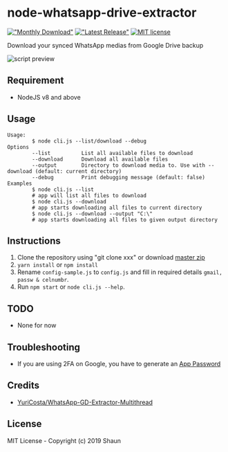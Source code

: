 # node-whatsapp-drive-extractor

[!["Monthly Download"](https://img.shields.io/npm/dm/node-whatsapp-drive-extractor.svg)](https://npmjs.org/package/node-whatsapp-drive-extractor)
[!["Latest Release"](https://img.shields.io/npm/v/node-whatsapp-drive-extractor.svg)](https://github.com/ShaunLWM/node-whatsapp-drive-extractor/releases/latest)
[![MIT license](https://img.shields.io/badge/license-MIT-green.svg)](https://github.com/ShaunLWM/node-whatsapp-drive-extractor/blob/master/LICENSE)

Download your synced WhatsApp medias from Google Drive backup

![script preview](https://i.imgur.com/KTnTeji.png)

## Requirement
- NodeJS v8 and above

## Usage
```
Usage:
        $ node cli.js --list/download --debug
Options
        --list          List all available files to download
        --download      Download all available files
        --output        Directory to download media to. Use with --download (default: current directory)
        --debug         Print debugging message (default: false)
Examples
        $ node cli.js --list
        # app will list all files to download
        $ node cli.js --download
        # app starts downloading all files to current directory
        $ node cli.js --download --output "C:\"
        # app starts downloading all files to given output directory
```

## Instructions
1. Clone the repository using "git clone xxx" or download  [master zip](https://github.com/ShaunLWM/node-whatsapp-drive-extractor/archive/master.zip)
2.  `yarn install` or `npm install`
3. Rename `config-sample.js` to `config.js` and fill in required details `gmail, passw & celnumbr`.
4. Run `npm start` or `node cli.js --help`.

## TODO
- None for now

## Troubleshooting
- If you are using 2FA on Google, you have to generate an [App Password](https://support.google.com/accounts/answer/185833?hl=en)

## Credits
- [YuriCosta/WhatsApp-GD-Extractor-Multithread](https://github.com/YuriCosta/WhatsApp-GD-Extractor-Multithread)

## License
MIT License - Copyright (c) 2019 Shaun